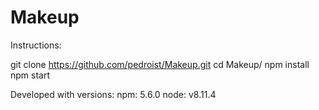 # Makeup

Instructions:

git clone https://github.com/pedroist/Makeup.git
cd Makeup/
npm install
npm start

Developed with versions:
npm: 5.6.0
node: v8.11.4
